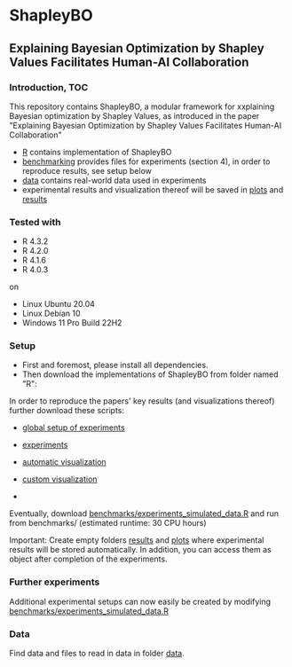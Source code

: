 # ShapleyBO

## Explaining Bayesian Optimization by Shapley Values Facilitates Human-AI Collaboration



### Introduction, TOC
This repository contains ShapleyBO, a modular framework for xxplaining Bayesian optimization by Shapley Values, as introduced in the paper "Explaining Bayesian Optimization by Shapley Values Facilitates Human-AI Collaboration"

* [R](R) contains implementation of ShapleyBO
* [benchmarking](benchmarking) provides files for experiments (section 4), in order to reproduce results, see setup below
* [data](data) contains real-world data used in experiments
* experimental results and visualization thereof will be saved in [plots](plots) and [results](results) 


### Tested with

- R 4.3.2
- R 4.2.0
- R 4.1.6
- R 4.0.3

on
- Linux Ubuntu 20.04
- Linux Debian 10
- Windows 11 Pro Build 22H2 


### Setup

* First and foremost, please install all dependencies.
* Then download the implementations of ShapleyBO from folder named "R":


In order to reproduce the papers' key results (and visualizations thereof) further download these scripts:

* [global setup of experiments](run-experiments.R)
* [experiments](source-experiments.R)
* [automatic visualization](viz-results-auto.R)
* [custom visualization](viz-results.R)

* 

Eventually, download [benchmarks/experiments_simulated_data.R](benchmarks/experiments_simulated_data.R) and run from benchmarks/ (estimated runtime: 30 CPU hours)

Important: Create empty folders [results](results) and [plots](plots) where experimental results will be stored automatically. In addition, you can access them as object after completion of the experiments.


### Further experiments

Additional experimental setups can now easily be created by modifying [benchmarks/experiments_simulated_data.R](benchmarks/experiments_simulated_data.R)


### Data

Find data and files to read in data in folder [data](data). 




